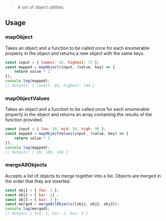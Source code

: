 > A set of object utilities

## Usage

### mapObject

Takes an object and a function to be called once for each enumerable property in the object and returns a new object with the same keys.

```js
const input = { lowest: 42, highest: 72 };
const mapped = mapObject(input, (value, key) => {
    return value * 2
});
console.log(mapped);
// Outputs: { lowest: 84, highest: 144 }
```

### mapObjectValues

Takes an object and a function to be called once for each enumerable property in the object and returns an array containing the results of the function provided.

```js
const input = { low: 10, mid: 50, high: 90 };
const mapped = mapObjectValues(input, (value, key) => {
    return value * 2
});
console.log(mapped);
// Outputs: [ 20, 100, 180 ]
```

### mergeAllObjects

Accepts a list of objects to merge together into a list. Objects are merged in the order that they are inserted. 

```js
const obj1 = { foo: 1 };
const obj2 = { bar: 2} ;
const obj3 = { baz: 3 };
const merged = mergeAllObjects([obj1, obj2, obj3]);
console.log(merged);
// Outputs { foo: 1, bar: 2, baz: 3 }
```
